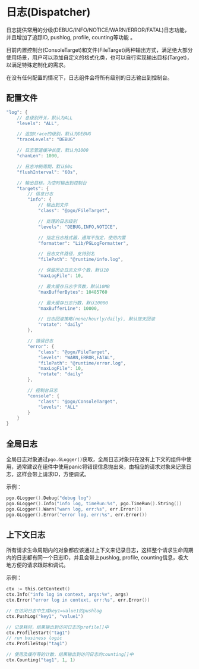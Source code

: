 # 日志(Dispatcher)
日志提供常用的分级(DEBUG/INFO/NOTICE/WARN/ERROR/FATAL)日志功能，并且增加了追踪ID, pushlog, profile, counting等功能 。

目前内置控制台(ConsoleTarget)和文件(FileTarget)两种输出方式，满足绝大部分使用场景，用户可以添加自定义的格式化类，也可以自行实现输出目标(Target)，以满足特殊定制化的需求。

在没有任何配置的情况下，日志组件会将所有级别的日志输出到控制台。

## 配置文件
```go
"log": {
    // 总级别开关，默认为ALL
    "levels": "ALL",

    // 追加trace的级别，默认为DEBUG
    "traceLevels": "DEBUG"

    // 日志管道缓冲长度，默认为1000
    "chanLen": 1000,

    // 日志冲刷周期，默认60s
    "flushInterval": "60s",

    // 输出目标，为空时输出到控制台
    "targets": {
        // 信息日志
        "info": {
            // 输出到文件
            "class": "@pgo/FileTarget",

            // 处理的日志级别
            "levels": "DEBUG,INFO,NOTICE",

            // 指定日志格式器，通常不指定，使用内置
            "formatter": "Lib/PGLogFormatter",

            // 日志文件路径，支持别名
            "filePath": "@runtime/info.log",

            // 保留历史日志文件个数，默认10
            "maxLogFile": 10,

            // 最大缓存日志字节数，默认10MB
            "maxBufferBytes": 10485760

            // 最大缓存日志行数，默认10000
            "maxBufferLine": 10000,

            // 日志回滚策略(none/hourly/daily), 默认按天回滚
            "rotate": "daily"
        },

        // 错误日志
        "error": {
            "class": "@pgo/FileTarget",
            "levels": "WARN,ERROR,FATAL",
            "filePath": "@runtime/error.log",
            "maxLogFile": 10,
            "rotate": "daily"
        },

        // 控制台日志
        "console": {
            "class": "@pgo/ConsoleTarget",
            "levels": "ALL"
        }
    }
}
```

## 全局日志
全局日志对象通过`pgo.GLogger()`获取，全局日志对象只在没有上下文的组件中使用，通常建议在组件中使用panic将错误信息抛出来，由相应的请求对象来记录日志，这样会带上请求ID，方便调试。

示例：
```go
pgo.GLogger().Debug("debug log")
pgo.GLogger().Info("info log, timeRun:%s", pgo.TimeRun().String())
pgo.GLogger().Warn("warn log, err:%s", err.Error())
pgo.GLogger().Error("error log, err:%s", err.Error())
```

## 上下文日志
所有请求生命周期内的对象都应该通过上下文来记录日志，这样整个请求生命周期内的日志都有同一个日志ID，并且会带上pushlog, profile, counting信息，极大地方便的请求跟踪和调试。

示例：
```go
ctx := this.GetContext()
ctx.Info("info log in context, args:%v", args)
ctx.Error("error log in context, err:%s", err.Error())

// 在访问日志中生成key1=value1的pushlog
ctx.PushLog("key1", "value1")

// 记录耗时，结果输出到访问日志的profile[]中
ctx.ProfileStart("tag1")
// run business logic
ctx.ProfileStop("tag1")

// 使用及缓存等的计数，结果输出到访问日志的counting[]中
ctx.Counting("tag1", 1, 1)
```

